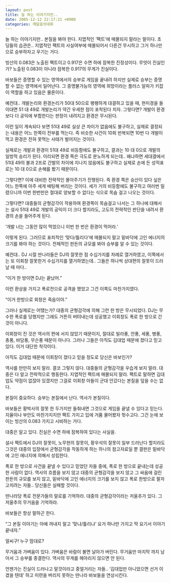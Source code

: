 ```yaml
---
layout: post
title: 늘 하는 이야기지만..
date: 2005-12-12 22:17:21 +0900
categories: 깨달음의대화
---
```


  
늘 하는 이야기지만.. 본질을 봐야 한다. 지엽적인 ‘팩트’에 매몰되지 말라는 말이다. 초딩들의 습관은.. 지엽적인 팩트의 사실여부에 매몰되어서 다른건 무시하고 그거 하나만으로 승부하자고 우기는 거다. 
  

  
빙산의 0.083은 노출된 팩트이고 0.917은 수면 하에 잠복한 진정성이다. 무엇이 진실인가? 노출된 0.083이 아니라 잠복한 0.917의 무게가 진실이다. 
  

  
바보들은 증명할 수 있는 영역에서의 승부로 게임을 끝내려 하지만 실제로 승부는 증명할 수 없는 영역에서 일어난다. 그 증명불가능의 영역에 희망이라는 플러스 알파가 키잡이 역할을 하고 있음은 물론이다. 
  

  
예컨대.. 개발논리와 환경논리가 50대 50으로 팽팽하게 대결하고 있을 때, 현미경을 들이대면 51 대 49로 개발논리가 약간 우세한 점이 포착된다 치자. 그렇다면? 개발이 환경보다 더 공익에 부합한다는 판정이 내려지고 환경은 무시된다.
  

  
이런 일이 계속되다 보면 51대 49로 실상 큰 차이가 없음에도 불구하고, 실제로 결정되는 내용은 어느 한쪽이 전부를 먹는다. 즉 비슷한 사건이 10회 반복되면 10번 다 개발이 먹고 환경은 전혀 못먹는 사태가 벌어지는 것이다. 
  

  
실제로는 개발과 환경이 51대 49로 비등함에도 불구하고, 결과는 10 대 0으로 개발의 일방적 승리가 된다. 이리되면 환경 쪽은 극도로 분노하게 되는데.. 왜냐하면 세대결에서 51대 49의 불과 2프로 간발의 차이에 지나지 않음에도 불구하고 실제로 손에 든 성적표로는 10 대 0으로 손해를 봤기 때문이다. 
  

  
그렇다면? 이에 대비한 전략적인 몰아주기가 진행된다. 즉 환경 쪽은 승산이 있다 싶은 어느 한쪽에 아주 세게 배팅해 버리는 것이다. 세가 거의 비등함에도 불구하고 여러번 밀렸으니까 이번 한번만은 절대로 양보할 수 없다는 식으로 목숨 걸고 나오는 것이다.
  

  
그렇다면? 대중들의 균형감각이 작용하여 환경쪽이 목숨걸고 나서는 그 하나에 대해서는 설사 51대 49로 개발의 공익이 더 크다 할지라도, 고도의 전략적인 판단을 내려서 환경의 손을 들어주게 된다. 
  

  
‘개발 너는 그동안 많이 먹었으니 이번 한 번은 환경이 먹어라.’ 
  

  
이렇게 된다. 그러므로 표피적인 ‘맞다/틀리다’에 매몰되지 말고 밑바닥에 고인 에너지의 크기를 봐야 하는 것이다. 전체적인 판돈의 규모를 봐야 승부를 알 수 있는 것이다. 
  

  
예컨대.. DJ 시절 딴나라들은 DJ의 잘못한 점 수십가지를 차례로 열거하였고, 이쪽에서는 또 이회창 잘못한거 수십가지를 열거하였는데.. 그들은 하나씩 상대편의 잘못이 드러날 때 마다.. 
  

  
“이거 한 방이면 DJ는 끝났어.”
  

  
이런 환상을 가지고 폭로전으로 공격을 했었고 그건 이쪽도 마찬가지였다. 
  

  
“이거 한방으로 회창은 죽음이야.”
  

  
그러나 실제로는 어땠는가? 대중의 균형감각에 의해 그런 한 방은 무시되었다. DJ는 무수한 폭로를 당했지만 그래도 거뜬히 버텨내는데 성공했고 이회창도 폭로 한 방으로 간 것이 아니다. 
  

  
이회창이 진 것은 역사의 편에 서지 않았기 때문이지, 절대로 빌라풍, 안풍, 세풍, 병풍, 총풍, 바담풍, 무슨풍 때문이 아니다. 그러나 그들은 아직도 김대업 때문에 졌다고 믿고 있다. 이거 대단한 착각이다. 
  

  
아직도 김대업 때문에 이회창이 졌다고 믿을 정도로 당신은 바보인가? 
  

  
역사를 만만히 보지 말라. 결코 그렇지 않다. 대중들의 균형감각을 우습게 보지 말라. 대중은 다 알고 전략적으로 행동한다. 지엽적인 팩트에 매몰되지 말라. 팩트로 말하면 김대업도 약점이 없잖아 있겠지만 그걸로 이회창 아들이 군대 안갔다는 본질을 덮을 수는 없다. 
  

  
본질이 중요하다. 승부는 본질에서 난다. 역사가 본질이다. 
  

  
바보들은 황박사의 잘못 한 두가지만 들춰내면 그것으로 게임을 끝낼 수 있다고 믿는다. 지율이나 부안도 마찬가지지만 팩트 가지고 입에 거품 물어봤자 헛수고다. 그건 눈에 보이는 빙산의 0.083 가지고 시비하는 거다. 
  

  
대중은 알고 있다. 진실은 수면 하에 잠복하여 있다는 사실을.
  

  
설사 팩트에서 DJ의 잘못이, 노무현의 잘못이, 황우석의 잘못이 일부 드러난다 할지라도 그것은 대중의 입장에서 균형감각을 작동하게 하는 하나의 참고자료일 뿐 결판은 밑바닥에 고인 에너지에 의해서 성립한다. 
  

  
폭로 한 방으로 사건을 끝낼 수 있다고 믿었던 자들 중에, 폭로 한 방으로 끝내는데 성공한 사람이 없다. 역사의 흐름을 보지 않고 대중의 균형감각을 보지 않고 그 싸움에 걸린 판돈의 규모를 보지 않고, 밑바닥에 고인 에너지의 크기를 보지 않고 폭로 한방으로 팔자 고치려는 자들.. 당신들은 실패할 것이다. 
  

  
딴나라당 폭로 전문가들의 말로를 기억하라. 대중의 균형감각이라는 저울추가 있다. 그 저울추의 무거움을 기억하라. 
  

  
바보들은 항상 말하곤 한다. 
  

  
“그 본질 이야기는 아예 꺼내지 말고 ‘맞냐/틀리냐’ 요거 하나만 가지고 딱 요기서 이야기 끝내자.”
  

  
얼씨구! 누구 맘대로?
  

  
무거움과 가벼움이 있다. 가벼움은 바람이 불면 날아가 버린다. 무거움만 마지막 까지 남아서 그 승부를 종결한다. 역사의 무게를 헤아리지 않으면 안 된다. 
  

  
언젠가는 진실이 드러나고 말것이라고 중얼거리는 자들.. ‘김대업만 아니었으면 선거 이겼을 텐데’ 하고 미련을 버리지 못하는 딴나라 바보들을 연상시킨다.